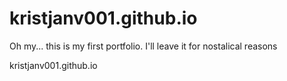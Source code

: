 # kristjanv001.github.io

Oh my... this is my first portfolio. I'll leave it for nostalical reasons

kristjanv001.github.io
